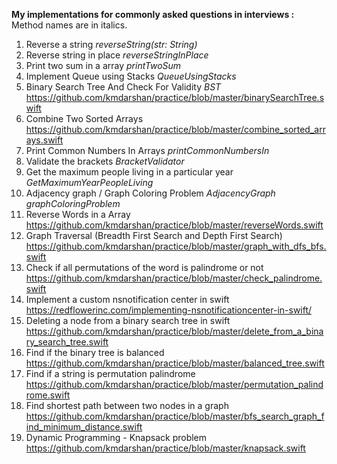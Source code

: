 <b>My implementations for commonly asked questions in interviews :</b> Method names are in italics.<br>
1. Reverse a string <i>reverseString(str: String)</i>
2. Reverse string in place <i>reverseStringInPlace</i>
3. Print two sum in a array <i>printTwoSum</i>
4. Implement Queue using Stacks <i>QueueUsingStacks</i>
5. Binary Search Tree And Check For Validity <i>BST</i>
https://github.com/kmdarshan/practice/blob/master/binarySearchTree.swift
6. Combine Two Sorted Arrays https://github.com/kmdarshan/practice/blob/master/combine_sorted_arrays.swift
7. Print Common Numbers In Arrays <i>printCommonNumbersIn</i>
8. Validate the brackets <i>BracketValidator</i>
9. Get the maximum people living in a particular year <i>GetMaximumYearPeopleLiving</i>
10. Adjacency graph / Graph Coloring Problem <i>AdjacencyGraph</i> <i>graphColoringProblem</i>
11. Reverse Words in a Array https://github.com/kmdarshan/practice/blob/master/reverseWords.swift
12. Graph Traversal (Breadth First Search and Depth First Search) https://github.com/kmdarshan/practice/blob/master/graph_with_dfs_bfs.swift
13. Check if all permutations of the word is palindrome or not https://github.com/kmdarshan/practice/blob/master/check_palindrome.swift
14. Implement a custom nsnotification center in swift https://redflowerinc.com/implementing-nsnotificationcenter-in-swift/
15. Deleting a node from a binary search tree in swift https://github.com/kmdarshan/practice/blob/master/delete_from_a_binary_search_tree.swift
16. Find if the binary tree is balanced https://github.com/kmdarshan/practice/blob/master/balanced_tree.swift
17. Find if a string is permutation palindrome https://github.com/kmdarshan/practice/blob/master/permutation_palindrome.swift
18. Find shortest path between two nodes in a graph https://github.com/kmdarshan/practice/blob/master/bfs_search_graph_find_minimum_distance.swift
19. Dynamic Programming - Knapsack problem https://github.com/kmdarshan/practice/blob/master/knapsack.swift



